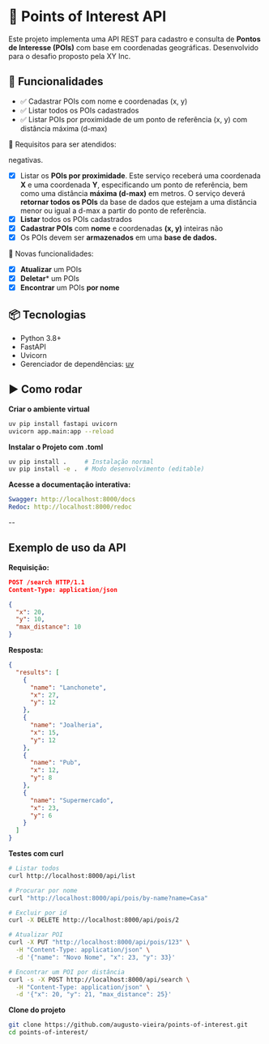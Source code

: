 # 📍 Points of Interest API

Este projeto implementa uma API REST para cadastro e consulta de **Pontos de Interesse (POIs)** com base em coordenadas geográficas. Desenvolvido para o desafio proposto pela XY Inc.

## 🚀 Funcionalidades

- ✅ Cadastrar POIs com nome e coordenadas (x, y)
- ✅ Listar todos os POIs cadastrados
- ✅ Listar POIs por proximidade de um ponto de referência (x, y) com distância máxima (d-max)

📝 Requisitos para ser atendidos:

negativas.
- [x] Listar os **POIs por proximidade**. Este serviço receberá uma coordenada **X** e uma coordenada **Y**, especificando um ponto de referência, bem como uma distância **máxima (d-max)** em metros. O serviço deverá **retornar todos os POIs** da base de dados que estejam a uma distância menor ou igual a d-max a partir do ponto de referência.
- [x] **Listar** todos os POIs cadastrados
- [x] **Cadastrar POIs** com **nome** e coordenadas **(x, y)** inteiras não 
- [x] Os POIs devem ser **armazenados** em uma **base de dados.**

📝 Novas funcionalidades:
- [x] **Atualizar** um POIs
- [x] **Deletar*** um POIs
- [x] **Encontrar** um POIs **por nome**

## 📦 Tecnologias

- Python 3.8+
- FastAPI
- Uvicorn
- Gerenciador de dependências: [uv](https://github.com/astral-sh/uv)

## ▶️ Como rodar
**Criar o ambiente virtual**
```bash
uv pip install fastapi uvicorn
uvicorn app.main:app --reload
```

**Instalar o Projeto com .toml**
```bash
uv pip install .     # Instalação normal
uv pip install -e .  # Modo desenvolvimento (editable)
```

**Acesse a documentação interativa:**
```yaml
Swagger: http://localhost:8000/docs
Redoc: http://localhost:8000/redoc
```
--
## Exemplo de uso da API
**Requisição:**
```json
POST /search HTTP/1.1
Content-Type: application/json

{
  "x": 20,
  "y": 10,
  "max_distance": 10
}
```

**Resposta:**
```json
{
  "results": [
    {
      "name": "Lanchonete",
      "x": 27,
      "y": 12
    },
    {
      "name": "Joalheria",
      "x": 15,
      "y": 12
    },
    {
      "name": "Pub",
      "x": 12,
      "y": 8
    },
    {
      "name": "Supermercado",
      "x": 23,
      "y": 6
    }
  ]
}
```

**Testes com curl**
```bash
# Listar todos 
curl http://localhost:8000/api/list

# Procurar por nome
curl "http://localhost:8000/api/pois/by-name?name=Casa"

# Excluir por id
curl -X DELETE http://localhost:8000/api/pois/2   

# Atualizar POI
curl -X PUT "http://localhost:8000/api/pois/123" \
  -H "Content-Type: application/json" \
  -d '{"name": "Novo Nome", "x": 23, "y": 33}'

# Encontrar um POI por distância
curl -s -X POST http://localhost:8000/api/search \
  -H "Content-Type: application/json" \
  -d '{"x": 20, "y": 21, "max_distance": 25}'
```

**Clone do projeto**
```bash
git clone https://github.com/augusto-vieira/points-of-interest.git
cd points-of-interest/
```